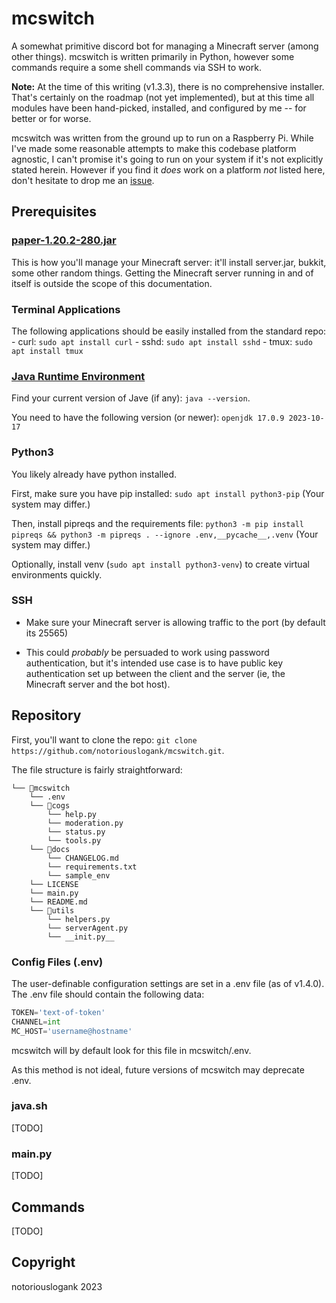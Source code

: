 # mcswitch

A somewhat primitive discord bot for managing a Minecraft server (among other things).  mcswitch is written primarily in Python, however some commands require a some shell commands via SSH to work.

**Note:**
At the time of this writing (v1.3.3), there is no comprehensive installer.  That's certainly on the roadmap (not yet implemented), but at this time all modules have been hand-picked, installed, and configured by me -- for better or for worse.

mcswitch was written from the ground up to run on a Raspberry Pi.  While I've made some reasonable attempts to make this codebase platform agnostic, I can't promise it's going to run on your system if it's not explicitly stated herein.  However if you find it *does* work on a platform *not* listed here, don't hesitate to drop me an [issue](https://github.com/notoriouslogank/mcswitch/issues).

## Prerequisites

### [paper-1.20.2-280.jar](https://papermc.io/)

This is how you'll manage your Minecraft server: it'll install server.jar, bukkit, some other random things.  Getting the Minecraft server running in and of itself is outside the scope of this documentation.

### Terminal Applications

The following applications should be easily installed from the standard repo:
    - curl: ``sudo apt install curl``
    - sshd: ``sudo apt install sshd``
    - tmux: ``sudo apt install tmux``

### [Java Runtime Environment](https://ubuntu.com/tutorials/install-jre#1-overview)

Find your current version of Jave (if any): ``java --version``.

You need to have the following version (or newer): ``openjdk 17.0.9 2023-10-17``

### Python3

You likely already have python installed. 

First, make sure you have pip installed: ``sudo apt install python3-pip`` (Your system may differ.)

Then, install pipreqs and the requirements file: ``python3 -m pip install pipreqs && python3 -m pipreqs . --ignore .env,__pycache__,.venv`` (Your system may differ.)

Optionally, install venv (``sudo apt install python3-venv``) to create virtual environments quickly.

### SSH

- Make sure your Minecraft server is allowing traffic to the port (by default its 25565)

- This could *probably* be persuaded to work using password authentication, but it's intended use case is to have public key authentication set up between the client and the server (ie, the Minecraft server and the bot host).

## Repository

First, you'll want to clone the repo: ``git clone https://github.com/notoriouslogank/mcswitch.git``.

The file structure is fairly straightforward:

```
└── 📁mcswitch
    └── .env
    └── 📁cogs
        └── help.py
        └── moderation.py
        └── status.py
        └── tools.py
    └── 📁docs
        └── CHANGELOG.md
        └── requirements.txt
        └── sample_env
    └── LICENSE
    └── main.py
    └── README.md
    └── 📁utils
        └── helpers.py
        └── serverAgent.py
        └── __init.py__
```

### Config Files (.env)

The user-definable configuration settings are set in a .env file (as of v1.4.0).  The .env file should contain the following data:

```python
TOKEN='text-of-token'
CHANNEL=int
MC_HOST='username@hostname'
```

mcswitch will by default look for this file in mcswitch/.env.

As this method is not ideal, future versions of mcswitch may deprecate .env.

### java.sh

[TODO]

### main.py

[TODO]

## Commands

[TODO]

## Copyright

notoriouslogank 2023
